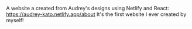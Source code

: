 A website a created from Audrey's designs using Netlify and React: https://audrey-kato.netlify.app/about
It's the first website I ever created by myself!

